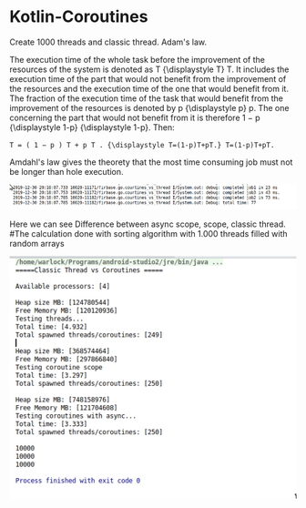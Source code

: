 # Kotlin-Coroutines
Create 1000 threads and classic thread. Adam's law.

The execution time of the whole task before the improvement of the resources of the system is denoted as T {\displaystyle T} T. It includes the execution time of the part that would not benefit from the improvement of the resources and the execution time of the one that would benefit from it. The fraction of the execution time of the task that would benefit from the improvement of the resources is denoted by p {\displaystyle p} p. The one concerning the part that would not benefit from it is therefore 1 − p {\displaystyle 1-p} {\displaystyle 1-p}. Then:

    T = ( 1 − p ) T + p T . {\displaystyle T=(1-p)T+pT.} T=(1-p)T+pT.

Amdahl's law gives the theorety that the most time consuming job must not be longer than hole execution.

![](/app/photos/Coroutin3.png)

Here we can see Difference between async scope, scope, classic thread.
    #The calculation done with sorting algorithm with 1.000 threads filled with random arrays

![](/app/photos/Coroutine1.png)
